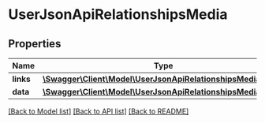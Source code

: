 # UserJsonApiRelationshipsMedia

## Properties
Name | Type | Description | Notes
------------ | ------------- | ------------- | -------------
**links** | [**\Swagger\Client\Model\UserJsonApiRelationshipsMediaLinks**](UserJsonApiRelationshipsMediaLinks.md) |  | [optional] 
**data** | [**\Swagger\Client\Model\UserJsonApiRelationshipsMediaData[]**](UserJsonApiRelationshipsMediaData.md) |  | [optional] 

[[Back to Model list]](../../README.md#documentation-for-models) [[Back to API list]](../../README.md#documentation-for-api-endpoints) [[Back to README]](../../README.md)

